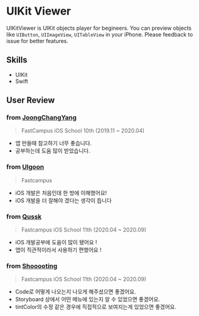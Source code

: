 # UIKit Viewer

UIKitViewer is UIKit objects player for begineers. You can preview objects like `UIButton`, `UIImageView`, `UITableView` in your iPhone. Please feedback to issue for better features.

## Skills

- UIKit
- Swift

## User Review

### from [JoongChangYang](https://github.com/JoongChangYang)

> FastCampus iOS School 10th (2019.11 ~ 2020.04)

- 앱 만들때 참고하기 너무 좋습니다.
- 공부하는데 도움 많이 받았습니다.

### from [Ulgoon](https://github.com/ulgoon)

> Fastcampus

- iOS 개발은 처음인데 한 방에 이해했어요!
- iOS 개발을 더 잘해야 겠다는 생각이 듭니다

### from [Qussk](https://github.com/Qussk)

> Fastcampus iOS School 11th (2020.04 ~ 2020.09)

- iOS 개발공부에 도움이 많이 됐어요 !
- 앱이 직관적이라서 사용하기 편했어요 ! 

### from [Shooooting](https://github.com/shooooting)

> Fastcampus iOS School 11th (2020.04 ~ 2020.09)

- Code로 어떻게 나오는지 나오게 해주셨으면 좋겠어요.
- Storyboard 상에서 어떤 메뉴에 있는지 알 수 있었으면 좋겠어요.
- tintColor의 수정 같은 경우에 직접적으로 보여지는게 있었으면 좋겠어요.